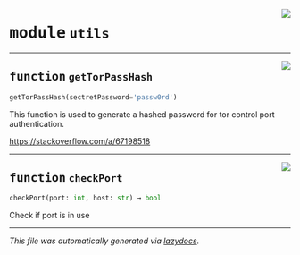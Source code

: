 <!-- markdownlint-disable -->

<a href="../xtor/utils.py#L0"><img align="right" style="float:right;" src="https://img.shields.io/badge/-source-cccccc?style=flat-square"></a>

# <kbd>module</kbd> `utils`





---

<a href="../xtor/utils.py#L7"><img align="right" style="float:right;" src="https://img.shields.io/badge/-source-cccccc?style=flat-square"></a>

## <kbd>function</kbd> `getTorPassHash`

```python
getTorPassHash(sectretPassword='passw0rd')
```

This function is used to generate a hashed password for tor control port authentication. 

 https://stackoverflow.com/a/67198518 


---

<a href="../xtor/utils.py#L46"><img align="right" style="float:right;" src="https://img.shields.io/badge/-source-cccccc?style=flat-square"></a>

## <kbd>function</kbd> `checkPort`

```python
checkPort(port: int, host: str) → bool
```

Check if port is in use 




---

_This file was automatically generated via [lazydocs](https://github.com/ml-tooling/lazydocs)._
